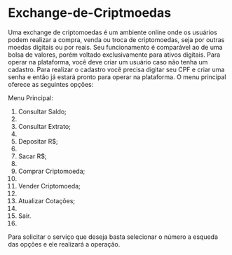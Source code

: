 # Exchange-de-Criptmoedas
Uma exchange de criptomoedas é um ambiente online onde os usuários podem realizar a compra, venda ou troca de criptomoedas, seja por outras moedas digitais ou por reais. Seu funcionamento é comparável ao de uma bolsa de valores, porém voltado exclusivamente para ativos digitais.
Para operar na plataforma, você deve criar um usuário caso não tenha um cadastro. Para realizar o cadastro você precisa digitar seu CPF e criar uma senha e então já estará pronto para operar na plataforma.
O menu principal oferece as seguintes opções:

Menu Principal:

1. Consultar Saldo;
2. 
3. Consultar Extrato;
4. 
5. Depositar R$;
6. 
7. Sacar R$;
8. 
9. Comprar Criptomoeda;
10. 
11. Vender Criptomoeda;
12. 
13. Atualizar Cotações;
14. 
0. Sair.
1. 
Para solicitar o serviço que deseja basta selecionar o número a esqueda das opções e ele realizará a operação.
